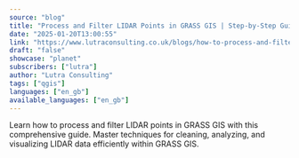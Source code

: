 ```yaml
---
source: "blog"
title: "Process and Filter LIDAR Points in GRASS GIS | Step-by-Step Guide"
date: "2025-01-20T13:00:55"
link: "https://www.lutraconsulting.co.uk/blogs/how-to-process-and-filter-lidar-points-in-grass-gis?utm_source=qgis"
draft: "false"
showcase: "planet"
subscribers: ["lutra"]
author: "Lutra Consulting"
tags: ["qgis"]
languages: ["en_gb"]
available_languages: ["en_gb"]
---
```


Learn how to process and filter LIDAR points in GRASS GIS with this comprehensive guide. Master techniques for cleaning, analyzing, and visualizing LIDAR data efficiently within GRASS GIS.

